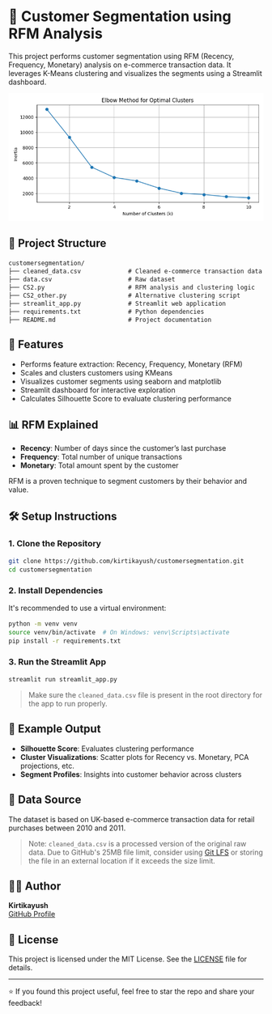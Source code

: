 # 🧠 Customer Segmentation using RFM Analysis

This project performs customer segmentation using RFM (Recency, Frequency, Monetary) analysis on e-commerce transaction data. It leverages K-Means clustering and visualizes the segments using a Streamlit dashboard.

![App Screenshot](Figure_1.png)

## 📁 Project Structure

```
customersegmentation/
├── cleaned_data.csv             # Cleaned e-commerce transaction data
├── data.csv                     # Raw dataset
├── CS2.py                       # RFM analysis and clustering logic
├── CS2_other.py                 # Alternative clustering script
├── streamlit_app.py             # Streamlit web application
├── requirements.txt             # Python dependencies
├── README.md                    # Project documentation
```

## 🚀 Features

- Performs feature extraction: Recency, Frequency, Monetary (RFM)
- Scales and clusters customers using KMeans
- Visualizes customer segments using seaborn and matplotlib
- Streamlit dashboard for interactive exploration
- Calculates Silhouette Score to evaluate clustering performance

## 📊 RFM Explained

- **Recency**: Number of days since the customer’s last purchase
- **Frequency**: Total number of unique transactions
- **Monetary**: Total amount spent by the customer

RFM is a proven technique to segment customers by their behavior and value.

## 🛠 Setup Instructions

### 1. Clone the Repository

```bash
git clone https://github.com/kirtikayush/customersegmentation.git
cd customersegmentation
```

### 2. Install Dependencies

It's recommended to use a virtual environment:

```bash
python -m venv venv
source venv/bin/activate  # On Windows: venv\Scripts\activate
pip install -r requirements.txt
```

### 3. Run the Streamlit App

```bash
streamlit run streamlit_app.py
```

> Make sure the `cleaned_data.csv` file is present in the root directory for the app to run properly.

## 🧪 Example Output

- **Silhouette Score**: Evaluates clustering performance
- **Cluster Visualizations**: Scatter plots for Recency vs. Monetary, PCA projections, etc.
- **Segment Profiles**: Insights into customer behavior across clusters

## 📁 Data Source

The dataset is based on UK-based e-commerce transaction data for retail purchases between 2010 and 2011.  

> Note: `cleaned_data.csv` is a processed version of the original raw data. Due to GitHub's 25MB file limit, consider using [Git LFS](https://git-lfs.github.com/) or storing the file in an external location if it exceeds the size limit.

## 🧑‍💻 Author

**Kirtikayush**  
[GitHub Profile](https://github.com/kirtikayush)

## 📜 License

This project is licensed under the MIT License. See the [LICENSE](LICENSE) file for details.

---

⭐ If you found this project useful, feel free to star the repo and share your feedback!